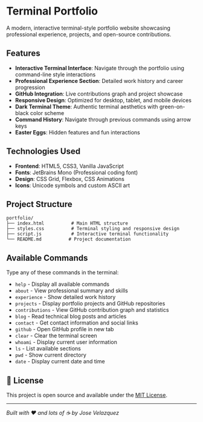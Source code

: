 # Terminal Portfolio

A modern, interactive terminal-style portfolio website showcasing professional experience, projects, and open-source contributions.

## Features

- **Interactive Terminal Interface**: Navigate through the portfolio using command-line style interactions
- **Professional Experience Section**: Detailed work history and career progression
- **GitHub Integration**: Live contributions graph and project showcase
- **Responsive Design**: Optimized for desktop, tablet, and mobile devices
- **Dark Terminal Theme**: Authentic terminal aesthetics with green-on-black color scheme
- **Command History**: Navigate through previous commands using arrow keys
- **Easter Eggs**: Hidden features and fun interactions

## Technologies Used

- **Frontend**: HTML5, CSS3, Vanilla JavaScript
- **Fonts**: JetBrains Mono (Professional coding font)
- **Design**: CSS Grid, Flexbox, CSS Animations
- **Icons**: Unicode symbols and custom ASCII art

## Project Structure

```
portfolio/
├── index.html          # Main HTML structure
├── styles.css          # Terminal styling and responsive design
├── script.js           # Interactive terminal functionality
└── README.md          # Project documentation
```

## Available Commands

Type any of these commands in the terminal:

- `help` - Display all available commands
- `about` - View professional summary and skills
- `experience` - Show detailed work history
- `projects` - Display portfolio projects and GitHub repositories
- `contributions` - View GitHub contribution graph and statistics
- `blog` - Read technical blog posts and articles
- `contact` - Get contact information and social links
- `github` - Open GitHub profile in new tab
- `clear` - Clear the terminal screen
- `whoami` - Display current user information
- `ls` - List available sections
- `pwd` - Show current directory
- `date` - Display current date and time

## 📄 License

This project is open source and available under the [MIT License](LICENSE).

---

_Built with ❤️ and lots of ☕ by Jose Velazquez_
